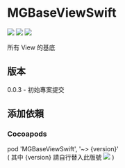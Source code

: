 # MGBaseViewSwift
![](https://img.shields.io/cocoapods/v/MGBaseViewSwift.svg?style=flat) 
![](https://img.shields.io/badge/platform-ios-lightgrey.svg) 
![](https://img.shields.io/badge/language-swift-orange.svg)  

所有 View 的基底

## 版本  
0.0.3 - 初始專案提交  

## 添加依賴  

### Cocoapods
pod 'MGBaseViewSwift', '~> {version}'  
( 其中 {version} 請自行替入此版號 ![](https://img.shields.io/cocoapods/v/MGBaseViewSwift.svg?style=flat) )  
